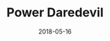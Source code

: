 ---
title: "Power Daredevil"
date: "2018-05-16"
group: "Good Builds"
role: "Damage"
profession: "Thief"
specialization: "Daredevil"
benchmark: { small: { dps: 30098, by: "NeoVaris [SC]", youtube: "25FSua-l9wM" }}
released: false
---